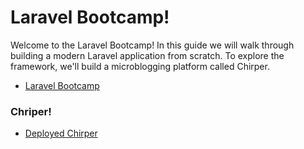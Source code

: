 # Laravel Bootcamp!

Welcome to the Laravel Bootcamp! In this guide we will walk through building a modern Laravel application from scratch. To explore the framework, we'll build a microblogging platform called Chirper.

- [Laravel Bootcamp](https://bootcamp.laravel.com/)

### Chriper!

- [Deployed Chirper](http://www.chirper-bootcamp.site/)
